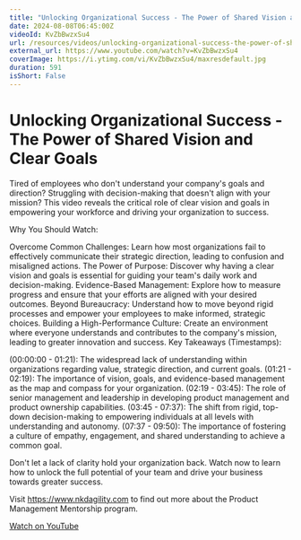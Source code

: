 ```yaml
---
title: "Unlocking Organizational Success - The Power of Shared Vision and Clear Goals"
date: 2024-08-08T06:45:00Z
videoId: KvZbBwzxSu4
url: /resources/videos/unlocking-organizational-success-the-power-of-shared-vision-and-clear-goals
external_url: https://www.youtube.com/watch?v=KvZbBwzxSu4
coverImage: https://i.ytimg.com/vi/KvZbBwzxSu4/maxresdefault.jpg
duration: 591
isShort: False
---
```


# Unlocking Organizational Success - The Power of Shared Vision and Clear Goals

Tired of employees who don't understand your company's goals and direction? Struggling with decision-making that doesn't align with your mission? This video reveals the critical role of clear vision and goals in empowering your workforce and driving your organization to success.

Why You Should Watch:

Overcome Common Challenges: Learn how most organizations fail to effectively communicate their strategic direction, leading to confusion and misaligned actions.
The Power of Purpose: Discover why having a clear vision and goals is essential for guiding your team's daily work and decision-making.
Evidence-Based Management: Explore how to measure progress and ensure that your efforts are aligned with your desired outcomes.
Beyond Bureaucracy: Understand how to move beyond rigid processes and empower your employees to make informed, strategic choices.
Building a High-Performance Culture: Create an environment where everyone understands and contributes to the company's mission, leading to greater innovation and success.
Key Takeaways (Timestamps):

(00:00:00 - 01:21): The widespread lack of understanding within organizations regarding value, strategic direction, and current goals.
(01:21 - 02:19): The importance of vision, goals, and evidence-based management as the map and compass for your organization.
(02:19 - 03:45): The role of senior management and leadership in developing product management and product ownership capabilities.
(03:45 - 07:37): The shift from rigid, top-down decision-making to empowering individuals at all levels with understanding and autonomy.
(07:37 - 09:50): The importance of fostering a culture of empathy, engagement, and shared understanding to achieve a common goal.

Don't let a lack of clarity hold your organization back. Watch now to learn how to unlock the full potential of your team and drive your business towards greater success.

Visit https://www.nkdagility.com to find out more about the Product Management Mentorship program.

[Watch on YouTube](https://www.youtube.com/watch?v=KvZbBwzxSu4)
